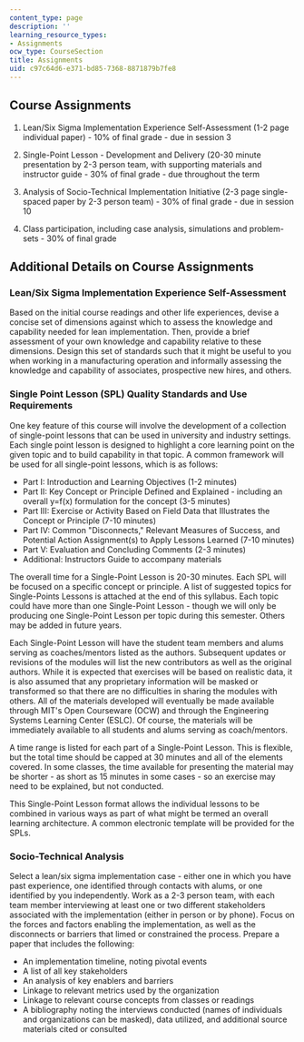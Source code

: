 ```yaml
---
content_type: page
description: ''
learning_resource_types:
- Assignments
ocw_type: CourseSection
title: Assignments
uid: c97c64d6-e371-bd85-7368-8871879b7fe8
---
```


Course Assignments
------------------

1.  Lean/Six Sigma Implementation Experience Self-Assessment (1-2 page individual paper) - 10% of final grade - due in session 3  
      
    
2.  Single-Point Lesson - Development and Delivery (20-30 minute presentation by 2-3 person team, with supporting materials and instructor guide - 30% of final grade - due throughout the term  
      
    
3.  Analysis of Socio-Technical Implementation Initiative (2-3 page single-spaced paper by 2-3 person team) - 30% of final grade - due in session 10  
      
    
4.  Class participation, including case analysis, simulations and problem-sets - 30% of final grade

Additional Details on Course Assignments
----------------------------------------

### Lean/Six Sigma Implementation Experience Self-Assessment

Based on the initial course readings and other life experiences, devise a concise set of dimensions against which to assess the knowledge and capability needed for lean implementation. Then, provide a brief assessment of your own knowledge and capability relative to these dimensions. Design this set of standards such that it might be useful to you when working in a manufacturing operation and informally assessing the knowledge and capability of associates, prospective new hires, and others.

### Single Point Lesson (SPL) Quality Standards and Use Requirements

One key feature of this course will involve the development of a collection of single-point lessons that can be used in university and industry settings. Each single point lesson is designed to highlight a core learning point on the given topic and to build capability in that topic. A common framework will be used for all single-point lessons, which is as follows:

*   Part I: Introduction and Learning Objectives (1-2 minutes)
*   Part II: Key Concept or Principle Defined and Explained - including an overall y=f(x) formulation for the concept (3-5 minutes)
*   Part III: Exercise or Activity Based on Field Data that Illustrates the Concept or Principle (7-10 minutes)
*   Part IV: Common "Disconnects," Relevant Measures of Success, and Potential Action Assignment(s) to Apply Lessons Learned (7-10 minutes)
*   Part V: Evaluation and Concluding Comments (2-3 minutes)
*   Additional: Instructors Guide to accompany materials

The overall time for a Single-Point Lesson is 20-30 minutes. Each SPL will be focused on a specific concept or principle. A list of suggested topics for Single-Points Lessons is attached at the end of this syllabus. Each topic could have more than one Single-Point Lesson - though we will only be producing one Single-Point Lesson per topic during this semester. Others may be added in future years.

Each Single-Point Lesson will have the student team members and alums serving as coaches/mentors listed as the authors. Subsequent updates or revisions of the modules will list the new contributors as well as the original authors. While it is expected that exercises will be based on realistic data, it is also assumed that any proprietary information will be masked or transformed so that there are no difficulties in sharing the modules with others. All of the materials developed will eventually be made available through MIT's Open Courseware (OCW) and through the Engineering Systems Learning Center (ESLC). Of course, the materials will be immediately available to all students and alums serving as coach/mentors.

A time range is listed for each part of a Single-Point Lesson. This is flexible, but the total time should be capped at 30 minutes and all of the elements covered. In some classes, the time available for presenting the material may be shorter - as short as 15 minutes in some cases - so an exercise may need to be explained, but not conducted.

This Single-Point Lesson format allows the individual lessons to be combined in various ways as part of what might be termed an overall learning architecture. A common electronic template will be provided for the SPLs.

### Socio-Technical Analysis

Select a lean/six sigma implementation case - either one in which you have past experience, one identified through contacts with alums, or one identified by you independently. Work as a 2-3 person team, with each team member interviewing at least one or two different stakeholders associated with the implementation (either in person or by phone). Focus on the forces and factors enabling the implementation, as well as the disconnects or barriers that limed or constrained the process. Prepare a paper that includes the following:

*   An implementation timeline, noting pivotal events
*   A list of all key stakeholders
*   An analysis of key enablers and barriers
*   Linkage to relevant metrics used by the organization
*   Linkage to relevant course concepts from classes or readings
*   A bibliography noting the interviews conducted (names of individuals and organizations can be masked), data utilized, and additional source materials cited or consulted
